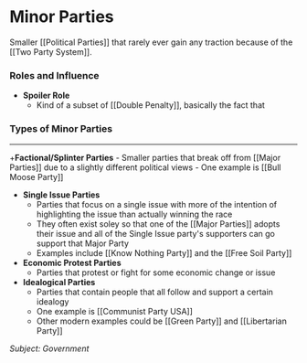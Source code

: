# Minor Parties
Smaller [[Political Parties]] that rarely ever gain any traction because of the [[Two Party System]].

### Roles and Influence
+ **Spoiler Role**
	- Kind of a subset of [[Double Penalty]], basically the fact that 

### Types of Minor Parties
---
+**Factional/Splinter Parties**
	- Smaller parties that break off from [[Major Parties]] due to a slightly different political views 
	- One example is [[Bull Moose Party]]
+ **Single Issue Parties**
	- Parties that focus on a single issue with more of the intention of highlighting the issue than actually winning the race
	- They often exist soley so that one of the [[Major Parties]] adopts their issue and all of the Single Issue party's supporters can go support that Major Party
	- Examples include [[Know Nothing Party]] and the [[Free Soil Party]]
+ **Economic Protest Parties**
	- Parties that protest or fight for some economic change or issue
+ **Idealogical Parties**
	- Parties that contain people that all follow and support a certain idealogy
	- One example is [[Communist Party USA]]
	- Other modern examples could be [[Green Party]] and [[Libertarian Party]]

*Subject: Government*